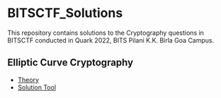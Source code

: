 # BITSCTF_Solutions

This repository contains solutions to the Cryptography questions in BITSCTF conducted in Quark 2022, BITS Pilani K.K. Birla Goa Campus.

## Elliptic Curve Cryptography
- [Theory](https://andrea.corbellini.name/2015/05/17/elliptic-curve-cryptography-a-gentle-introduction/)
- [Solution Tool](https://www.sagemath.org/)
